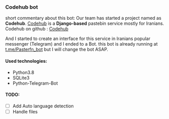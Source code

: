 ### Codehub bot

short commentary about this bot:
Our team has started a project named as __Codehub__.
[Codehub](http://codehub.pythonanywhere.com) is a __Django-based__ pastebin service mostly for Iranians.
Codehub on github : [Codehub](tps://github.com/lnxpy/codehub)

And I started to create an interface for this service in Iranians popular messenger (Telegram) and I ended to a Bot.
this bot is already running at [t.me/Pasterfn_bot](https://t.me/pasterfn_bot) but I will change the bot ASAP.

#### Used technologies:
* Python3.8
* SQLite3
* Python-Telegram-Bot

#### TODO:
- [ ] Add Auto language detection
- [ ] Handle files

